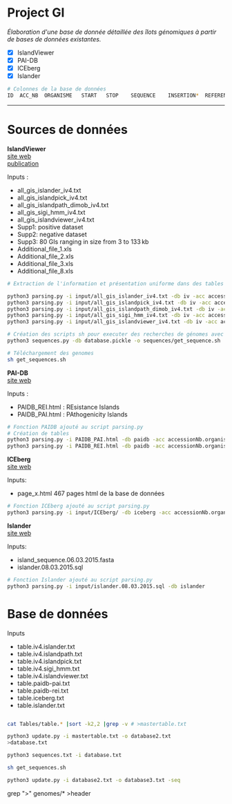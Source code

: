 # Project GI

*Élaboration d'une base de donnée détaillée des îlots génomiques à partir de bases de données existantes.*
 - [x] IslandViewer
 - [x] PAI-DB
 - [x] ICEberg
 - [x] Islander

```bash
# Colonnes de la base de données
ID	ACC_NB	ORGANISME	START	STOP	SEQUENCE	INSERTION*	REFERENCES  DETECTION*
```
-------------------
# Sources de données

**IslandViewer**   
[ site web ](http://www.pathogenomics.sfu.ca/islandviewer/)   
[publication](https://www.ncbi.nlm.nih.gov/pmc/articles/PMC6022643/#sup1)  

>>
Inputs :
* all_gis_islander_iv4.txt
* all_gis_islandpick_iv4.txt
* all_gis_islandpath_dimob_iv4.txt
* all_gis_sigi_hmm_iv4.txt
* all_gis_islandviewer_iv4.txt
* Supp1: positive dataset
* Supp2: negative dataset
* Supp3: 80 GIs ranging in size from 3 to 133 kb
* Additional_file_1.xls
* Additional_file_2.xls
* Additional_file_3.xls
* Additional_file_8.xls
>>

```bash
# Extraction de l'information et présentation uniforme dans des tables tsv avec les colonnes d'intéret

python3 parsing.py -i input/all_gis_islander_iv4.txt -db iv -acc accessionNb.organisms.txt
python3 parsing.py -i input/all_gis_islandpick_iv4.txt -db iv -acc accessionNb.organisms.txt
python3 parsing.py -i input/all_gis_islandpath_dimob_iv4.txt -db iv -acc accessionNb.organisms.txt
python3 parsing.py -i input/all_gis_sigi_hmm_iv4.txt -db iv -acc accessionNb.organisms.txt
python3 parsing.py -i input/all_gis_islandviewer_iv4.txt -db iv -acc accessionNb.organisms.txt

# Création des scripts sh pour executer des recherches de génomes avec EDirect sur NCBI Nucleotide
python3 sequences.py -db database.pickle -o sequences/get_sequence.sh  

# Téléchargement des genomes
sh get_sequences.sh
```

**PAI-DB**   
[ site web ](http://www.paidb.re.kr/browse_pais.php?m=p)
>>
Inputs :   
* PAIDB_REI.html : REsistance Islands    
* PAIDB_PAI.html : PAthogenicity Islands
>>

```bash
# Fonction PAIDB ajouté au script parsing.py
# Création de tables
python3 parsing.py -i PAIDB_PAI.html -db paidb -acc accessionNb.organisms.txt
python3 parsing.py -i PAIDB_REI.html -db paidb -acc accessionNb.organisms.txt
```

**ICEberg**   
[site web ](http://db-mml.sjtu.edu.cn/ICEberg/)   
>>
Inputs:
* page_x.html 467 pages html de la base de données
>>

```bash
# Fonction ICEberg ajouté au script parsing.py
python3 parsing.py -i input/ICEberg/ -db iceberg -acc accessionNb.organisms.txt
```

**Islander**   
[site web](https://bioinformatics.sandia.gov/islander/about.html)   
>>
Inputs:
* island_sequence.06.03.2015.fasta
* islander.08.03.2015.sql
>>

```bash
# Fonction Islander ajouté au script parsing.py
python3 parsing.py -i input/islander.08.03.2015.sql -db islander
```

# Base de données


>>
Inputs
* table.iv4.islander.txt
* table.iv4.islandpath.txt
* table.iv4.islandpick.txt
* table.iv4.sigi_hmm.txt
* table.iv4.islandviewer.txt
* table.paidb-pai.txt
* table.paidb-rei.txt
* table.iceberg.txt
* table.islander.txt
>>

```bash

cat Tables/table.* |sort -k2,2 |grep -v # >mastertable.txt

python3 update.py -i mastertable.txt -o database2.txt
>database.txt

python3 sequences.txt -i database.txt

sh get_sequences.sh

python3 update.py -i database2.txt -o database3.txt -seq


```

grep ">" genomes/* >header
